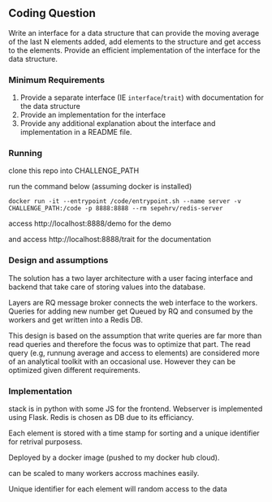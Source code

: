 ## Coding Question

Write an interface for a data structure that can provide the moving average of the last N elements added, add elements to the structure and get access to the elements. Provide an efficient implementation of the interface for the data structure.

### Minimum Requirements

1. Provide a separate interface (IE `interface`/`trait`) with documentation for the data structure
2. Provide an implementation for the interface
3. Provide any additional explanation about the interface and implementation in a README file.

### Running

clone this repo into CHALLENGE_PATH 

run the command below (assuming docker is installed)
```
docker run -it --entrypoint /code/entrypoint.sh --name server -v CHALLENGE_PATH:/code -p 8888:8888 --rm sepehrv/redis-server
```

access http://localhost:8888/demo for the demo

and access http://localhost:8888/trait for the documentation

### Design and assumptions

The solution has a two layer architecture with a user facing interface and backend that take care of storing values into the database.

Layers are RQ message broker connects the web interface to the workers. Queries for adding new number get Queued by RQ and consumed by the workers and get written into a Redis DB. 

This design is based on the assumption that write queries are far more than read queries and therefore the focus was to optimize that part. The read query (e.g, runnung average and access to elements) are considered more of an analytical toolkit with an occasional use. However they can be optimized given different requirements.

### Implementation

stack is in python with some JS for the frontend. Webserver is implemented using Flask. Redis is chosen as DB due to its efficiancy. 

Each element is stored with a time stamp for sorting and a unique identifier for retrival purposess.

Deployed by a docker image (pushed to my docker hub cloud). 

can be scaled to many workers accross machines easily. 

Unique identifier for each element will random access to the data 



